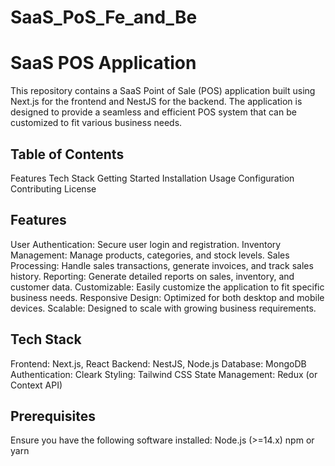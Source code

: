 # SaaS_PoS_Fe_and_Be
 
# SaaS POS Application
This repository contains a SaaS Point of Sale (POS) application built using Next.js for the frontend and NestJS for the backend. The application is designed to provide a seamless and efficient POS system that can be customized to fit various business needs.

## Table of Contents
Features
Tech Stack
Getting Started
Installation
Usage
Configuration
Contributing
License
## Features
User Authentication: Secure user login and registration.
Inventory Management: Manage products, categories, and stock levels.
Sales Processing: Handle sales transactions, generate invoices, and track sales history.
Reporting: Generate detailed reports on sales, inventory, and customer data.
Customizable: Easily customize the application to fit specific business needs.
Responsive Design: Optimized for both desktop and mobile devices.
Scalable: Designed to scale with growing business requirements.
## Tech Stack
Frontend: Next.js, React
Backend: NestJS, Node.js
Database: MongoDB
Authentication: Cleark
Styling: Tailwind CSS
State Management: Redux (or Context API)

## Prerequisites
Ensure you have the following software installed:
Node.js (>=14.x)
npm or yarn
